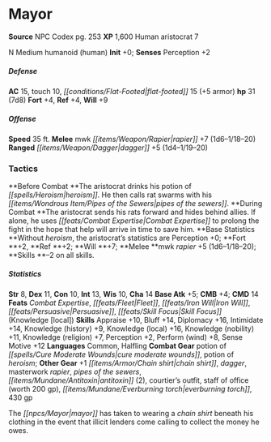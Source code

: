 ﻿---
cssclass: [monsters]
title1: Mayor
title2: Mayor
CR: 5
sources:
- name: NPC Codex
  page: 253
  link: http://paizo.com/products/btpy8v3a?Pathfinder-Roleplaying-Game-NPC-Codex
XP: 1600
race: Human
classes:
- aristocrat 7
alignment: N
size: Medium
type: humanoid
subtypes:
- human
initiative:
  bonus: 0
AC:
  AC: 15
  touch: 10
  flat_footed: 15
  components:
    armor: 5
HP:
  HP: 31
  long: 7d8
saves:
  fort: 4
  ref: 4
  will: 9
speeds:
  base: 35
attacks:
  melee:
  - - text: mwk rapier +7 (1d6-1/18-20)
      entries:
      - - damage: 1d6-1
          crit_range: 18-20
      attack: mwk rapier
      bonus:
      - 7
  ranged:
  - - text: dagger +5 (1d4-1/19-20)
      entries:
      - - damage: 1d4-1
          crit_range: 19-20
      attack: dagger
      bonus:
      - 5
tactics:
  Before Combat: The aristocrat drinks his potion of heroism. He then calls rat swarms
    with his pipes of the sewers.
  During Combat: The aristocrat sends his rats forward and hides behind allies. If
    alone, he uses Combat Expertise to prolong the fight in the hope that help will
    arrive in time to save him.
  Base Statistics: Without heroism, the aristocrat's statistics are Perception +0;
    Fort +2, Ref +2; Will +7; Melee mwk rapier +5 (1d6-1/18-20); Skills -2 on all
    skills.
ability_scores:
  STR: 8
  DEX: 11
  CON: 10
  INT: 13
  WIS: 10
  CHA: 14
BAB: 5
CMB: 4
CMD: 14
feats:
- name: Combat Expertise
- name: Fleet
- name: Iron Will
- name: Persuasive
- name: Skill Focus (Knowledge [local])
skills:
  Appraise: 10
  Bluff: 14
  Diplomacy: 16
  Intimidate: 14
  Knowledge (history): 9
  Knowledge (local): 16
  Knowledge (nobility): 11
  Knowledge (religion): 7
  Perception: 2
  Perform (wind): 8
  Sense Motive: 12
languages:
- Common
- Halfling
gear:
  combat:
  - potion of cure moderate wounds
  - potion of heroism
  other:
  - +1 chain shirt
  - dagger
  - masterwork rapier
  - pipes of the sewers
  - antitoxin (2)
  - courtier's outfit
  - staff of office (worth 200 gp)
  - everburning torch
  - 430 gp
desc_long: The mayor has taken to wearing a chain shirt beneath his clothing in the
  event that illicit lenders come calling to collect the money he owes.

---

# Mayor

**Source** NPC Codex pg. 253
**XP** 1,600
Human aristocrat 7

N Medium humanoid (human)
**Init** +0; **Senses** Perception +2

##### Defense

**AC** 15, touch 10, _[[conditions/Flat-Footed|flat-footed]]_ 15 (+5 armor)
**hp** 31 (7d8)
**Fort** +4, **Ref** +4, **Will** +9

##### Offense
**Speed** 35 ft.
**Melee** mwk _[[items/Weapon/Rapier|rapier]]_ +7 (1d6–1/18–20)
**Ranged** _[[items/Weapon/Dagger|dagger]]_ +5 (1d4–1/19–20)

### Tactics

**Before Combat **The aristocrat drinks his potion of _[[spells/Heroism|heroism]]_. He then calls rat swarms with his _[[items/Wondrous Item/Pipes of the Sewers|pipes of the sewers]]_.
**During Combat **The aristocrat sends his rats forward and hides behind allies. If alone, he uses _[[feats/Combat Expertise|Combat Expertise]]_ to prolong the fight in the hope that help will arrive in time to save him.
**Base Statistics **Without _heroism_, the aristocrat’s statistics are Perception +0; **Fort **+2, **Ref **+2; **Will **+7; **Melee **mwk _rapier_ +5 (1d6–1/18–20); **Skills **–2 on all skills.

##### Statistics
**Str** 8, **Dex** 11, **Con** 10, **Int** 13, **Wis** 10, **Cha** 14
**Base Atk** +5; **CMB** +4; **CMD** 14
**Feats** _Combat Expertise_, _[[feats/Fleet|Fleet]]_, _[[feats/Iron Will|Iron Will]]_, _[[feats/Persuasive|Persuasive]]_, _[[feats/Skill Focus|Skill Focus]]_ (Knowledge [local])
**Skills** Appraise +10, Bluff +14, Diplomacy +16, Intimidate +14, Knowledge (history) +9, Knowledge (local) +16, Knowledge (nobility) +11, Knowledge (religion) +7, Perception +2, Perform (wind) +8, Sense Motive +12
**Languages** Common, Halfling
**Combat Gear** potion of _[[spells/Cure Moderate Wounds|cure moderate wounds]]_, potion of _heroism_; **Other Gear** +1 _[[items/Armor/Chain shirt|chain shirt]]_, _dagger_, masterwork _rapier_, _pipes of the sewers_, _[[items/Mundane/Antitoxin|antitoxin]]_ (2), courtier’s outfit, staff of office (worth 200 gp), _[[items/Mundane/Everburning torch|everburning torch]]_, 430 gp

The _[[npcs/Mayor|mayor]]_ has taken to wearing a _chain shirt_ beneath his clothing in the event that illicit lenders come calling to collect the money he owes.